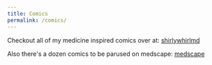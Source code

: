 ```yaml
---
title: Comics
permalink: /comics/
---
```

Checkout all of my medicine inspired comics over at:
[shirlywhirlmd](https://shirlywhirlmd.com)

Also there's a dozen comics to be parused on medscape:
[medscape](https://www.medscape.com/slideshow/the-prone-master-6012824)
